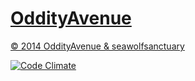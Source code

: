 [OddityAvenue](http://oddityavenue.com)
============

[© 2014 OddityAvenue & seawolfsanctuary](LICENCE)

[![Code Climate](https://codeclimate.com/github/seawolfsanctuary/OddityAvenue.png)](https://codeclimate.com/github/seawolfsanctuary/OddityAvenue)
